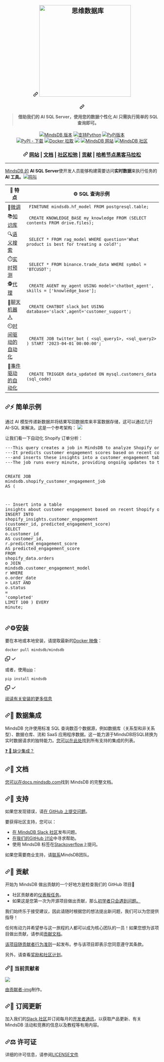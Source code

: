 <div class="Box-sc-g0xbh4-0 bJMeLZ js-snippet-clipboard-copy-unpositioned" data-hpc="true"><article class="markdown-body entry-content container-lg" itemprop="text"><h1 align="center" tabindex="-1" dir="auto"><a id="" class="anchor" aria-hidden="true" tabindex="-1" href="#"><svg class="octicon octicon-link" viewBox="0 0 16 16" version="1.1" width="16" height="16" aria-hidden="true"><path d="m7.775 3.275 1.25-1.25a3.5 3.5 0 1 1 4.95 4.95l-2.5 2.5a3.5 3.5 0 0 1-4.95 0 .751.751 0 0 1 .018-1.042.751.751 0 0 1 1.042-.018 1.998 1.998 0 0 0 2.83 0l2.5-2.5a2.002 2.002 0 0 0-2.83-2.83l-1.25 1.25a.751.751 0 0 1-1.042-.018.751.751 0 0 1-.018-1.042Zm-4.69 9.64a1.998 1.998 0 0 0 2.83 0l1.25-1.25a.751.751 0 0 1 1.042.018.751.751 0 0 1 .018 1.042l-1.25 1.25a3.5 3.5 0 1 1-4.95-4.95l2.5-2.5a3.5 3.5 0 0 1 4.95 0 .751.751 0 0 1-.018 1.042.751.751 0 0 1-1.042.018 1.998 1.998 0 0 0-2.83 0l-2.5 2.5a1.998 1.998 0 0 0 0 2.83Z"></path></svg></a>
	<a target="_blank" rel="noopener noreferrer" href="https://github.com/mindsdb/mindsdb_native/blob/stable/assets/MindsDBColorPurp@3x.png?raw=true"><img width="300" src="https://github.com/mindsdb/mindsdb_native/raw/stable/assets/MindsDBColorPurp@3x.png?raw=true" alt="思维数据库" style="max-width: 100%;"></a>
	<br>
</h1>
<h4 align="center" tabindex="-1" dir="auto"><a id="user-content---with-our-ai-sql-server-personalizing-ai-using-your-data-is-just-a-matter-of-simple-sql-queries-" class="anchor" aria-hidden="true" tabindex="-1" href="#--with-our-ai-sql-server-personalizing-ai-using-your-data-is-just-a-matter-of-simple-sql-queries-"><svg class="octicon octicon-link" viewBox="0 0 16 16" version="1.1" width="16" height="16" aria-hidden="true"><path d="m7.775 3.275 1.25-1.25a3.5 3.5 0 1 1 4.95 4.95l-2.5 2.5a3.5 3.5 0 0 1-4.95 0 .751.751 0 0 1 .018-1.042.751.751 0 0 1 1.042-.018 1.998 1.998 0 0 0 2.83 0l2.5-2.5a2.002 2.002 0 0 0-2.83-2.83l-1.25 1.25a.751.751 0 0 1-1.042-.018.751.751 0 0 1-.018-1.042Zm-4.69 9.64a1.998 1.998 0 0 0 2.83 0l1.25-1.25a.751.751 0 0 1 1.042.018.751.751 0 0 1 .018 1.042l-1.25 1.25a3.5 3.5 0 1 1-4.95-4.95l2.5-2.5a3.5 3.5 0 0 1 4.95 0 .751.751 0 0 1-.018 1.042.751.751 0 0 1-1.042.018 1.998 1.998 0 0 0-2.83 0l-2.5 2.5a1.998 1.998 0 0 0 0 2.83Z"></path></svg></a> <blockquote><font style="vertical-align: inherit;"><font style="vertical-align: inherit;">借助我们的 AI SQL Server，使用您的数据个性化 AI 只需执行简单的 SQL 查询即可。</font></font></blockquote> </h4>
<div align="center" dir="auto">
<p dir="auto">
	<a href="https://github.com/mindsdb/mindsdb/actions"><img src="https://github.com/mindsdb/mindsdb/actions/workflows/release.yml/badge.svg" alt="MindsDB 版本" style="max-width: 100%;"></a>
	<a href="https://www.python.org/downloads/" rel="nofollow"><img src="https://camo.githubusercontent.com/c6a29eb405aa3d800e117f8ee38f514d43830a2ff722ec76cc86e37babe63f0e/68747470733a2f2f696d672e736869656c64732e696f2f62616467652f707974686f6e2d332e382e78253743253230332e392e78253743253230332e31302e78253743253230332e31312e782d627269676874677265656e2e737667" alt="支持Python" data-canonical-src="https://img.shields.io/badge/python-3.8.x%7C%203.9.x%7C%203.10.x%7C%203.11.x-brightgreen.svg" style="max-width: 100%;"></a>
	<a href="https://pypi.org/project/MindsDB/" rel="nofollow"><img src="https://camo.githubusercontent.com/26777ea45e66d3750103862ebb811cf8c78e3518d79f631a574347f8bba228cc/68747470733a2f2f62616467652e667572792e696f2f70792f4d696e647344422e737667" alt="PyPi版本" data-canonical-src="https://badge.fury.io/py/MindsDB.svg" style="max-width: 100%;"></a>
	<br>
	<a target="_blank" rel="noopener noreferrer nofollow" href="https://camo.githubusercontent.com/de1b4741ee19c61b4949ed4f74bc66cf47c6d26ffe4888a5d542bd10f42a389c/68747470733a2f2f696d672e736869656c64732e696f2f707970692f646d2f4d696e64736462"><img alt="PyPI - 下载" src="https://camo.githubusercontent.com/de1b4741ee19c61b4949ed4f74bc66cf47c6d26ffe4888a5d542bd10f42a389c/68747470733a2f2f696d672e736869656c64732e696f2f707970692f646d2f4d696e64736462" data-canonical-src="https://img.shields.io/pypi/dm/Mindsdb" style="max-width: 100%;"></a>  <a href="https://hub.docker.com/u/mindsdb" rel="nofollow"><img src="https://camo.githubusercontent.com/188a98522d3d71412bdfce300c58fb62635a30f79b3859518b467d6efb6a2748/68747470733a2f2f696d672e736869656c64732e696f2f646f636b65722f70756c6c732f6d696e647364622f6d696e64736462" alt="Docker 拉取" data-canonical-src="https://img.shields.io/docker/pulls/mindsdb/mindsdb" style="max-width: 100%;"></a>
	<a href="https://ossrank.com/p/630" rel="nofollow"><img src="https://camo.githubusercontent.com/fae6872931e88be174815ac4fcda01e7c37e8641ff932ff4380fbc973db5440c/68747470733a2f2f736869656c64732e696f2f656e64706f696e743f75726c3d68747470733a2f2f6f737372616e6b2e636f6d2f736869656c642f363330" data-canonical-src="https://shields.io/endpoint?url=https://ossrank.com/shield/630" style="max-width: 100%;"></a>
	<a href="https://www.mindsdb.com/" rel="nofollow"><img src="https://camo.githubusercontent.com/fc28c8d276a96362c1ec728a11214a2c5e971fdc95709904ba3936126ccb1f49/68747470733a2f2f696d672e736869656c64732e696f2f776562736974653f75726c3d68747470732533412532462532467777772e6d696e647364622e636f6d253246" alt="MindsDB 网站" data-canonical-src="https://img.shields.io/website?url=https%3A%2F%2Fwww.mindsdb.com%2F" style="max-width: 100%;"></a>
	<a href="https://mindsdb.com/joincommunity" rel="nofollow"><img src="https://camo.githubusercontent.com/918c8c128d708de37d650e8ab32a0c045d366bb29045d2acc4e89f0e9c65eee8/68747470733a2f2f696d672e736869656c64732e696f2f62616467652f736c61636b2d406d696e64736462636f6d6d756e6974792d627269676874677265656e2e7376673f6c6f676f3d736c61636b20" alt="MindsDB 社区" data-canonical-src="https://img.shields.io/badge/slack-@mindsdbcommunity-brightgreen.svg?logo=slack " style="max-width: 100%;"></a>
	<br>
</p>
<h3 align="center" tabindex="-1" dir="auto"><a id="user-content-website--docs--community-slack--contribute--hashnode-hackathon" class="anchor" aria-hidden="true" tabindex="-1" href="#website--docs--community-slack--contribute--hashnode-hackathon"><svg class="octicon octicon-link" viewBox="0 0 16 16" version="1.1" width="16" height="16" aria-hidden="true"><path d="m7.775 3.275 1.25-1.25a3.5 3.5 0 1 1 4.95 4.95l-2.5 2.5a3.5 3.5 0 0 1-4.95 0 .751.751 0 0 1 .018-1.042.751.751 0 0 1 1.042-.018 1.998 1.998 0 0 0 2.83 0l2.5-2.5a2.002 2.002 0 0 0-2.83-2.83l-1.25 1.25a.751.751 0 0 1-1.042-.018.751.751 0 0 1-.018-1.042Zm-4.69 9.64a1.998 1.998 0 0 0 2.83 0l1.25-1.25a.751.751 0 0 1 1.042.018.751.751 0 0 1 .018 1.042l-1.25 1.25a3.5 3.5 0 1 1-4.95-4.95l2.5-2.5a3.5 3.5 0 0 1 4.95 0 .751.751 0 0 1-.018 1.042.751.751 0 0 1-1.042.018 1.998 1.998 0 0 0-2.83 0l-2.5 2.5a1.998 1.998 0 0 0 0 2.83Z"></path></svg></a>
	<a href="https://www.mindsdb.com?utm_medium=community&amp;utm_source=github&amp;utm_campaign=mindsdb%20repo" rel="nofollow"><font style="vertical-align: inherit;"><font style="vertical-align: inherit;">网站</font></font></a>
	<span><font style="vertical-align: inherit;"><font style="vertical-align: inherit;">| </font></font></span>
	<a href="https://docs.mindsdb.com?utm_medium=community&amp;utm_source=github&amp;utm_campaign=mindsdb%20repo" rel="nofollow"><font style="vertical-align: inherit;"><font style="vertical-align: inherit;">文档</font></font></a>
	<span><font style="vertical-align: inherit;"><font style="vertical-align: inherit;">| </font></font></span>
	<a href="https://mindsdb.com/joincommunity" rel="nofollow"><font style="vertical-align: inherit;"><font style="vertical-align: inherit;">社区松弛</font></font></a>
	<span><font style="vertical-align: inherit;"><font style="vertical-align: inherit;">| </font></font></span>
	<a href="https://github.com/mindsdb/mindsdb/issues?q=is%3Aopen+is%3Aissue+label%3A%22help+wanted%22"><font style="vertical-align: inherit;"><font style="vertical-align: inherit;">贡献</font></font></a>
	<span><font style="vertical-align: inherit;"><font style="vertical-align: inherit;">| </font></font></span>
	<a href="https://hashnode.com/hackathons/mindsdb" rel="nofollow"><font style="vertical-align: inherit;"><font style="vertical-align: inherit;">哈希节点黑客马拉松</font></font></a>
</h3>
</div>
<hr>
<p dir="auto"><a href="https://mindsdb.com?utm_medium=community&amp;utm_source=github&amp;utm_campaign=mindsdb%20repo" rel="nofollow"><font style="vertical-align: inherit;"><font style="vertical-align: inherit;">MindsDB 的</font></font></a> <strong><font style="vertical-align: inherit;"><font style="vertical-align: inherit;">AI SQL Server</font></font></strong><font style="vertical-align: inherit;"><font style="vertical-align: inherit;">使开发人员能够构建</font><font style="vertical-align: inherit;">需要访问</font><strong><font style="vertical-align: inherit;">实时数据</font></strong><font style="vertical-align: inherit;">来执行任务的
</font></font><strong><font style="vertical-align: inherit;"><font style="vertical-align: inherit;">AI 工具。</font></font></strong><font style="vertical-align: inherit;"></font><strong><font style="vertical-align: inherit;"></font></strong><font style="vertical-align: inherit;"></font><a href="https://twitter.com/intent/tweet?text=Build%20AI%20using%20SQL%20&amp;url=https://github.com/mindsdb/mindsdb&amp;via=mindsdb&amp;hashtags=ai,ml,nlp,machine_learning,neural_networks,databases,gpt3" rel="nofollow"><img src="https://camo.githubusercontent.com/a00d957c85627f2862ae61b59289e25f875e9ae40a716efdf5c3e032d6b8f863/68747470733a2f2f696d672e736869656c64732e696f2f747769747465722f75726c2f687474702f736869656c64732e696f2e7376673f7374796c653d736f6369616c" alt="鸣叫" data-canonical-src="https://img.shields.io/twitter/url/http/shields.io.svg?style=social" style="max-width: 100%;"></a></p>
<table>
<thead>
<tr>
<th><font style="vertical-align: inherit;"><font style="vertical-align: inherit;">🎯 特点</font></font></th>
<th><font style="vertical-align: inherit;"><font style="vertical-align: inherit;">⚙️ SQL 查询示例</font></font></th>
</tr>
</thead>
<tbody>
<tr>
<td><font style="vertical-align: inherit;"><font style="vertical-align: inherit;">🤖</font></font><a href="https://docs.mindsdb.com/sql/api/finetune#example-3-openai-model" rel="nofollow"><font style="vertical-align: inherit;"><font style="vertical-align: inherit;">微调</font></font></a></td>
<td><code> FINETUNE mindsdb.hf_model FROM postgresql.table; </code></td>
</tr>
<tr>
<td><font style="vertical-align: inherit;"><font style="vertical-align: inherit;">📚</font></font><a href="https://docs.mindsdb.com/agents/knowledge-bases" rel="nofollow"><font style="vertical-align: inherit;"><font style="vertical-align: inherit;">知识库</font></font></a></td>
<td><code> CREATE KNOWLEDGE_BASE my_knowledge FROM (SELECT contents FROM drive.files); </code></td>
</tr>
<tr>
<td><font style="vertical-align: inherit;"><font style="vertical-align: inherit;">🔍</font></font><a href="https://docs.mindsdb.com/integrations/ai-engines/rag" rel="nofollow"><font style="vertical-align: inherit;"><font style="vertical-align: inherit;">语义搜索</font></font></a></td>
<td><code> SELECT * FROM rag_model WHERE question='What product is best for treating a cold?';  </code></td>
</tr>
<tr>
<td><font style="vertical-align: inherit;"><font style="vertical-align: inherit;">⏱️</font></font><a href="https://docs.mindsdb.com/sql/tutorials/eeg-forecasting" rel="nofollow"><font style="vertical-align: inherit;"><font style="vertical-align: inherit;">实时预测</font></font></a></td>
<td><code> SELECT * FROM binance.trade_data WHERE symbol = 'BTCUSDT'; </code></td>
</tr>
<tr>
<td><font style="vertical-align: inherit;"><font style="vertical-align: inherit;">🕵️</font></font><a href="https://docs.mindsdb.com/agents/agent" rel="nofollow"><font style="vertical-align: inherit;"><font style="vertical-align: inherit;">代理</font></font></a></td>
<td><code> CREATE AGENT my_agent USING model='chatbot_agent', skills = ['knowledge_base']; </code></td>
</tr>
<tr>
<td><font style="vertical-align: inherit;"><font style="vertical-align: inherit;">💬</font></font><a href="https://docs.mindsdb.com/agents/chatbot" rel="nofollow"><font style="vertical-align: inherit;"><font style="vertical-align: inherit;">聊天机器人</font></font></a></td>
<td><code> CREATE CHATBOT slack_bot USING database='slack',agent='customer_support'; </code></td>
</tr>
<tr>
<td><font style="vertical-align: inherit;"><font style="vertical-align: inherit;">⏲️</font></font><a href="https://docs.mindsdb.com/sql/create/jobs" rel="nofollow"><font style="vertical-align: inherit;"><font style="vertical-align: inherit;">时间驱动的自动化</font></font></a></td>
<td><code> CREATE JOB twitter_bot ( &lt;sql_query1&gt;, &lt;sql_query2&gt; ) START '2023-04-01 00:00:00';   </code></td>
</tr>
<tr>
<td><font style="vertical-align: inherit;"><font style="vertical-align: inherit;">🔔</font></font><a href="https://docs.mindsdb.com/sql/create/trigger" rel="nofollow"><font style="vertical-align: inherit;"><font style="vertical-align: inherit;">事件驱动的自动化</font></font></a></td>
<td><code> CREATE TRIGGER data_updated ON mysql.customers_data (sql_code)</code></td>
</tr>
</tbody>
</table>
<h2 tabindex="-1" dir="auto"><a id="user-content-️-quick-example" class="anchor" aria-hidden="true" tabindex="-1" href="#️-quick-example"><svg class="octicon octicon-link" viewBox="0 0 16 16" version="1.1" width="16" height="16" aria-hidden="true"><path d="m7.775 3.275 1.25-1.25a3.5 3.5 0 1 1 4.95 4.95l-2.5 2.5a3.5 3.5 0 0 1-4.95 0 .751.751 0 0 1 .018-1.042.751.751 0 0 1 1.042-.018 1.998 1.998 0 0 0 2.83 0l2.5-2.5a2.002 2.002 0 0 0-2.83-2.83l-1.25 1.25a.751.751 0 0 1-1.042-.018.751.751 0 0 1-.018-1.042Zm-4.69 9.64a1.998 1.998 0 0 0 2.83 0l1.25-1.25a.751.751 0 0 1 1.042.018.751.751 0 0 1 .018 1.042l-1.25 1.25a3.5 3.5 0 1 1-4.95-4.95l2.5-2.5a3.5 3.5 0 0 1 4.95 0 .751.751 0 0 1-.018 1.042.751.751 0 0 1-1.042.018 1.998 1.998 0 0 0-2.83 0l-2.5 2.5a1.998 1.998 0 0 0 0 2.83Z"></path></svg></a><font style="vertical-align: inherit;"><font style="vertical-align: inherit;">⚡️ 简单示例</font></font></h2>
<p dir="auto"><font style="vertical-align: inherit;"><font style="vertical-align: inherit;">通过 AI 模型传递新数据并将结果写回数据库来丰富数据存储，这可以通过几行 AI-SQL 来解决。</font><font style="vertical-align: inherit;">这是一个参考架构：
</font></font><a target="_blank" rel="noopener noreferrer nofollow" href="https://camo.githubusercontent.com/9564b2d162c33f140f8c345dd18b7e50f34fda28ef5ad938ed66204955cb6327/68747470733a2f2f646f63732e676f6f676c652e636f6d2f64726177696e67732f642f652f32504143582d3176546c524f4d546c5869595565636f416f67776a42564930655144595757492d6159356e706378566a664c7a474c364673322d594e2d614f635565574643447a5a44787665596535447877696c69612f7075623f773d3134333826683d373033"><img src="https://camo.githubusercontent.com/9564b2d162c33f140f8c345dd18b7e50f34fda28ef5ad938ed66204955cb6327/68747470733a2f2f646f63732e676f6f676c652e636f6d2f64726177696e67732f642f652f32504143582d3176546c524f4d546c5869595565636f416f67776a42564930655144595757492d6159356e706378566a664c7a474c364673322d594e2d614f635565574643447a5a44787665596535447877696c69612f7075623f773d3134333826683d373033" data-canonical-src="https://docs.google.com/drawings/d/e/2PACX-1vTlROMTlXiYUecoAogwjBVI0eQDYWWI-aY5npcxVjfLzGL6Fs2-YN-aOcUeWFCDzZDxveYe5Dxwilia/pub?w=1438&amp;h=703" style="max-width: 100%;"></a></p>
<p dir="auto"><font style="vertical-align: inherit;"><font style="vertical-align: inherit;">让我们看一下自动化 Shopify 订单分析：</font></font></p>
<div class="highlight highlight-source-sql notranslate position-relative overflow-auto" dir="auto"><pre><span class="pl-c"><span class="pl-c">--</span>-This query creates a job in MindsDB to analyze Shopify orders.</span>
<span class="pl-c"><span class="pl-c">--</span>-It predicts customer engagement scores based on recent completed orders</span>
<span class="pl-c"><span class="pl-c">--</span>-and inserts these insights into a customer_engagement table.</span>
<span class="pl-c"><span class="pl-c">--</span>-The job runs every minute, providing ongoing updates to the engagement scores.</span>

CREATE JOB <span class="pl-c1">mindsdb</span>.<span class="pl-c1">shopify_customer_engagement_job</span> <span class="pl-k">AS</span> (

   <span class="pl-c"><span class="pl-c">--</span> Insert into a table insights about customer engagement based on recent Shopify orders</span>
   <span class="pl-k">INSERT INTO</span> <span class="pl-c1">shopify_insights</span>.<span class="pl-c1">customer_engagement</span> (customer_id, predicted_engagement_score)
      <span class="pl-k">SELECT</span>
         <span class="pl-c1">o</span>.<span class="pl-c1">customer_id</span> <span class="pl-k">AS</span> customer_id,
         <span class="pl-c1">r</span>.<span class="pl-c1">predicted_engagement_score</span> <span class="pl-k">AS</span> predicted_engagement_score
      <span class="pl-k">FROM</span> <span class="pl-c1">shopify_data</span>.<span class="pl-c1">orders</span> o
      <span class="pl-k">JOIN</span> <span class="pl-c1">mindsdb</span>.<span class="pl-c1">customer_engagement_model</span> r
         <span class="pl-k">WHERE</span>
            <span class="pl-c1">o</span>.<span class="pl-c1">order_date</span> <span class="pl-k">&gt;</span> LAST
         <span class="pl-k">AND</span> <span class="pl-c1">o</span>.<span class="pl-c1">status</span> <span class="pl-k">=</span> <span class="pl-s"><span class="pl-pds">'</span>completed<span class="pl-pds">'</span></span>
      <span class="pl-k">LIMIT</span> <span class="pl-c1">100</span>
)
EVERY minute;
</pre><div class="zeroclipboard-container">
   
  </div></div>
<h2 tabindex="-1" dir="auto"><a id="user-content-️-installation-" class="anchor" aria-hidden="true" tabindex="-1" href="#️-installation-"><svg class="octicon octicon-link" viewBox="0 0 16 16" version="1.1" width="16" height="16" aria-hidden="true"><path d="m7.775 3.275 1.25-1.25a3.5 3.5 0 1 1 4.95 4.95l-2.5 2.5a3.5 3.5 0 0 1-4.95 0 .751.751 0 0 1 .018-1.042.751.751 0 0 1 1.042-.018 1.998 1.998 0 0 0 2.83 0l2.5-2.5a2.002 2.002 0 0 0-2.83-2.83l-1.25 1.25a.751.751 0 0 1-1.042-.018.751.751 0 0 1-.018-1.042Zm-4.69 9.64a1.998 1.998 0 0 0 2.83 0l1.25-1.25a.751.751 0 0 1 1.042.018.751.751 0 0 1 .018 1.042l-1.25 1.25a3.5 3.5 0 1 1-4.95-4.95l2.5-2.5a3.5 3.5 0 0 1 4.95 0 .751.751 0 0 1-.018 1.042.751.751 0 0 1-1.042.018 1.998 1.998 0 0 0-2.83 0l-2.5 2.5a1.998 1.998 0 0 0 0 2.83Z"></path></svg></a><font style="vertical-align: inherit;"><font style="vertical-align: inherit;">⚙️安装</font></font><a name="user-content-Installation"></a></h2>
<p dir="auto"><font style="vertical-align: inherit;"><font style="vertical-align: inherit;">要在本地或本地安装，请提取最新的</font></font><a href="https://hub.docker.com/r/mindsdb/mindsdb/tags?page=1&amp;ordering=last_updated" rel="nofollow"><font style="vertical-align: inherit;"><font style="vertical-align: inherit;">Docker 映像</font></font></a><font style="vertical-align: inherit;"><font style="vertical-align: inherit;">：</font></font></p>
<div class="snippet-clipboard-content notranslate position-relative overflow-auto"><pre class="notranslate"><code>docker pull mindsdb/mindsdb
</code></pre><div class="zeroclipboard-container">
    <clipboard-copy aria-label="Copy" class="ClipboardButton btn btn-invisible js-clipboard-copy m-2 p-0 tooltipped-no-delay d-flex flex-justify-center flex-items-center" data-copy-feedback="Copied!" data-tooltip-direction="w" value="docker pull mindsdb/mindsdb" tabindex="0" role="button">
      <svg aria-hidden="true" height="16" viewBox="0 0 16 16" version="1.1" width="16" data-view-component="true" class="octicon octicon-copy js-clipboard-copy-icon">
    <path d="M0 6.75C0 5.784.784 5 1.75 5h1.5a.75.75 0 0 1 0 1.5h-1.5a.25.25 0 0 0-.25.25v7.5c0 .138.112.25.25.25h7.5a.25.25 0 0 0 .25-.25v-1.5a.75.75 0 0 1 1.5 0v1.5A1.75 1.75 0 0 1 9.25 16h-7.5A1.75 1.75 0 0 1 0 14.25Z"></path><path d="M5 1.75C5 .784 5.784 0 6.75 0h7.5C15.216 0 16 .784 16 1.75v7.5A1.75 1.75 0 0 1 14.25 11h-7.5A1.75 1.75 0 0 1 5 9.25Zm1.75-.25a.25.25 0 0 0-.25.25v7.5c0 .138.112.25.25.25h7.5a.25.25 0 0 0 .25-.25v-7.5a.25.25 0 0 0-.25-.25Z"></path>
</svg>
      <svg aria-hidden="true" height="16" viewBox="0 0 16 16" version="1.1" width="16" data-view-component="true" class="octicon octicon-check js-clipboard-check-icon color-fg-success d-none">
    <path d="M13.78 4.22a.75.75 0 0 1 0 1.06l-7.25 7.25a.75.75 0 0 1-1.06 0L2.22 9.28a.751.751 0 0 1 .018-1.042.751.751 0 0 1 1.042-.018L6 10.94l6.72-6.72a.75.75 0 0 1 1.06 0Z"></path>
</svg>
    </clipboard-copy>
  </div></div>
<p dir="auto"><font style="vertical-align: inherit;"><font style="vertical-align: inherit;">或者，使用</font></font><a href="https://pypi.org/project/MindsDB/" rel="nofollow"><font style="vertical-align: inherit;"><font style="vertical-align: inherit;">pip</font></font></a><font style="vertical-align: inherit;"><font style="vertical-align: inherit;">：</font></font></p>
<div class="snippet-clipboard-content notranslate position-relative overflow-auto"><pre class="notranslate"><code>pip install mindsdb
</code></pre><div class="zeroclipboard-container">
    <clipboard-copy aria-label="Copy" class="ClipboardButton btn btn-invisible js-clipboard-copy m-2 p-0 tooltipped-no-delay d-flex flex-justify-center flex-items-center" data-copy-feedback="Copied!" data-tooltip-direction="w" value="pip install mindsdb" tabindex="0" role="button">
      <svg aria-hidden="true" height="16" viewBox="0 0 16 16" version="1.1" width="16" data-view-component="true" class="octicon octicon-copy js-clipboard-copy-icon">
    <path d="M0 6.75C0 5.784.784 5 1.75 5h1.5a.75.75 0 0 1 0 1.5h-1.5a.25.25 0 0 0-.25.25v7.5c0 .138.112.25.25.25h7.5a.25.25 0 0 0 .25-.25v-1.5a.75.75 0 0 1 1.5 0v1.5A1.75 1.75 0 0 1 9.25 16h-7.5A1.75 1.75 0 0 1 0 14.25Z"></path><path d="M5 1.75C5 .784 5.784 0 6.75 0h7.5C15.216 0 16 .784 16 1.75v7.5A1.75 1.75 0 0 1 14.25 11h-7.5A1.75 1.75 0 0 1 5 9.25Zm1.75-.25a.25.25 0 0 0-.25.25v7.5c0 .138.112.25.25.25h7.5a.25.25 0 0 0 .25-.25v-7.5a.25.25 0 0 0-.25-.25Z"></path>
</svg>
      <svg aria-hidden="true" height="16" viewBox="0 0 16 16" version="1.1" width="16" data-view-component="true" class="octicon octicon-check js-clipboard-check-icon color-fg-success d-none">
    <path d="M13.78 4.22a.75.75 0 0 1 0 1.06l-7.25 7.25a.75.75 0 0 1-1.06 0L2.22 9.28a.751.751 0 0 1 .018-1.042.751.751 0 0 1 1.042-.018L6 10.94l6.72-6.72a.75.75 0 0 1 1.06 0Z"></path>
</svg>
    </clipboard-copy>
  </div></div>
<p dir="auto"><a href="https://docs.mindsdb.com/setup/self-hosted/docker" rel="nofollow"><font style="vertical-align: inherit;"><font style="vertical-align: inherit;">阅读有关安装的更多信息</font></font></a></p>
<h2 tabindex="-1" dir="auto"><a id="user-content--data-integrations-" class="anchor" aria-hidden="true" tabindex="-1" href="#-data-integrations-"><svg class="octicon octicon-link" viewBox="0 0 16 16" version="1.1" width="16" height="16" aria-hidden="true"><path d="m7.775 3.275 1.25-1.25a3.5 3.5 0 1 1 4.95 4.95l-2.5 2.5a3.5 3.5 0 0 1-4.95 0 .751.751 0 0 1 .018-1.042.751.751 0 0 1 1.042-.018 1.998 1.998 0 0 0 2.83 0l2.5-2.5a2.002 2.002 0 0 0-2.83-2.83l-1.25 1.25a.751.751 0 0 1-1.042-.018.751.751 0 0 1-.018-1.042Zm-4.69 9.64a1.998 1.998 0 0 0 2.83 0l1.25-1.25a.751.751 0 0 1 1.042.018.751.751 0 0 1 .018 1.042l-1.25 1.25a3.5 3.5 0 1 1-4.95-4.95l2.5-2.5a3.5 3.5 0 0 1 4.95 0 .751.751 0 0 1-.018 1.042.751.751 0 0 1-1.042.018 1.998 1.998 0 0 0-2.83 0l-2.5 2.5a1.998 1.998 0 0 0 0 2.83Z"></path></svg></a><font style="vertical-align: inherit;"><font style="vertical-align: inherit;">🔗 数据集成</font></font><a name="user-content-DatabaseIntegrations"></a></h2>
<p dir="auto"><font style="vertical-align: inherit;"><font style="vertical-align: inherit;">MindsDB 允许使用标准 SQL 查询数百个数据源，例如数据库（关系型和非关系型）、数据仓库、流和 SaaS 应用程序数据。</font><font style="vertical-align: inherit;">这一能力源于MindsDB将SQL转换为实时数据请求的独特能力。</font></font><a href="https://docs.mindsdb.com/data-integrations/all-data-integrations" rel="nofollow"><font style="vertical-align: inherit;"><font style="vertical-align: inherit;">您可以在此处</font></font></a><font style="vertical-align: inherit;"><font style="vertical-align: inherit;">找到所有支持的集成的列表</font><font style="vertical-align: inherit;">。</font></font></p>
<p dir="auto"><a href="https://github.com/mindsdb/mindsdb/issues/new?assignees=&amp;labels=&amp;template=feature-mindsdb-request.yaml"><font style="vertical-align: inherit;"><font style="vertical-align: inherit;">❓ 👋 缺少集成？</font></font></a></p>
<h2 tabindex="-1" dir="auto"><a id="user-content--documentation-" class="anchor" aria-hidden="true" tabindex="-1" href="#-documentation-"><svg class="octicon octicon-link" viewBox="0 0 16 16" version="1.1" width="16" height="16" aria-hidden="true"><path d="m7.775 3.275 1.25-1.25a3.5 3.5 0 1 1 4.95 4.95l-2.5 2.5a3.5 3.5 0 0 1-4.95 0 .751.751 0 0 1 .018-1.042.751.751 0 0 1 1.042-.018 1.998 1.998 0 0 0 2.83 0l2.5-2.5a2.002 2.002 0 0 0-2.83-2.83l-1.25 1.25a.751.751 0 0 1-1.042-.018.751.751 0 0 1-.018-1.042Zm-4.69 9.64a1.998 1.998 0 0 0 2.83 0l1.25-1.25a.751.751 0 0 1 1.042.018.751.751 0 0 1 .018 1.042l-1.25 1.25a3.5 3.5 0 1 1-4.95-4.95l2.5-2.5a3.5 3.5 0 0 1 4.95 0 .751.751 0 0 1-.018 1.042.751.751 0 0 1-1.042.018 1.998 1.998 0 0 0-2.83 0l-2.5 2.5a1.998 1.998 0 0 0 0 2.83Z"></path></svg></a><font style="vertical-align: inherit;"><font style="vertical-align: inherit;">📖 文档</font></font><a name="user-content-Documentation"></a></h2>
<p dir="auto"><font style="vertical-align: inherit;"></font><a href="https://docs.mindsdb.com?utm_medium=community&amp;utm_source=github&amp;utm_campaign=mindsdb%20repo" rel="nofollow"><font style="vertical-align: inherit;"><font style="vertical-align: inherit;">您可以在docs.mindsdb.com</font></font></a><font style="vertical-align: inherit;"><font style="vertical-align: inherit;">找到 MindsDB 的完整文档</font><font style="vertical-align: inherit;">。</font></font></p>
<h2 tabindex="-1" dir="auto"><a id="user-content--support-" class="anchor" aria-hidden="true" tabindex="-1" href="#-support-"><svg class="octicon octicon-link" viewBox="0 0 16 16" version="1.1" width="16" height="16" aria-hidden="true"><path d="m7.775 3.275 1.25-1.25a3.5 3.5 0 1 1 4.95 4.95l-2.5 2.5a3.5 3.5 0 0 1-4.95 0 .751.751 0 0 1 .018-1.042.751.751 0 0 1 1.042-.018 1.998 1.998 0 0 0 2.83 0l2.5-2.5a2.002 2.002 0 0 0-2.83-2.83l-1.25 1.25a.751.751 0 0 1-1.042-.018.751.751 0 0 1-.018-1.042Zm-4.69 9.64a1.998 1.998 0 0 0 2.83 0l1.25-1.25a.751.751 0 0 1 1.042.018.751.751 0 0 1 .018 1.042l-1.25 1.25a3.5 3.5 0 1 1-4.95-4.95l2.5-2.5a3.5 3.5 0 0 1 4.95 0 .751.751 0 0 1-.018 1.042.751.751 0 0 1-1.042.018 1.998 1.998 0 0 0-2.83 0l-2.5 2.5a1.998 1.998 0 0 0 0 2.83Z"></path></svg></a><font style="vertical-align: inherit;"><font style="vertical-align: inherit;">🤍 支持</font></font><a name="user-content-Support"></a></h2>
<p dir="auto"><font style="vertical-align: inherit;"><font style="vertical-align: inherit;">如果您发现错误，请</font></font><a href="https://github.com/mindsdb/mindsdb/issues/new/choose"><font style="vertical-align: inherit;"><font style="vertical-align: inherit;">在 GitHub 上提交问题</font></font></a><font style="vertical-align: inherit;"><font style="vertical-align: inherit;">。</font></font></p>
<p dir="auto"><font style="vertical-align: inherit;"><font style="vertical-align: inherit;">要获得社区支持，您可以：</font></font></p>
<ul dir="auto">
<li><font style="vertical-align: inherit;"></font><a href="https://mindsdb.com/joincommunity" rel="nofollow"><font style="vertical-align: inherit;"><font style="vertical-align: inherit;">在 MindsDB Slack 社区</font></font></a><font style="vertical-align: inherit;"><font style="vertical-align: inherit;">发布问题</font><font style="vertical-align: inherit;">。</font></font></li>
<li><font style="vertical-align: inherit;"></font><a href="https://github.com/mindsdb/mindsdb/discussions"><font style="vertical-align: inherit;"><font style="vertical-align: inherit;">在我们的GitHub 讨论</font></font></a><font style="vertical-align: inherit;"><font style="vertical-align: inherit;">中寻求帮助</font><font style="vertical-align: inherit;">。</font></font></li>
<li><font style="vertical-align: inherit;"><font style="vertical-align: inherit;">使用 MindsDB 标签在</font></font><a href="https://stackoverflow.com/questions/tagged/mindsdb" rel="nofollow"><font style="vertical-align: inherit;"><font style="vertical-align: inherit;">Stackoverflow</font></font></a><font style="vertical-align: inherit;"><font style="vertical-align: inherit;">上提问。</font></font></li>
</ul>
<p dir="auto"><font style="vertical-align: inherit;"><font style="vertical-align: inherit;">如果您需要商业支持，请</font></font><a href="https://mindsdb.com/contact/?utm_medium=community&amp;utm_source=github&amp;utm_campaign=mindsdb%20repo" rel="nofollow"><font style="vertical-align: inherit;"><font style="vertical-align: inherit;">联系</font></font></a><font style="vertical-align: inherit;"><font style="vertical-align: inherit;">MindsDB团队。</font></font></p>
<h2 tabindex="-1" dir="auto"><a id="user-content--contributing-" class="anchor" aria-hidden="true" tabindex="-1" href="#-contributing-"><svg class="octicon octicon-link" viewBox="0 0 16 16" version="1.1" width="16" height="16" aria-hidden="true"><path d="m7.775 3.275 1.25-1.25a3.5 3.5 0 1 1 4.95 4.95l-2.5 2.5a3.5 3.5 0 0 1-4.95 0 .751.751 0 0 1 .018-1.042.751.751 0 0 1 1.042-.018 1.998 1.998 0 0 0 2.83 0l2.5-2.5a2.002 2.002 0 0 0-2.83-2.83l-1.25 1.25a.751.751 0 0 1-1.042-.018.751.751 0 0 1-.018-1.042Zm-4.69 9.64a1.998 1.998 0 0 0 2.83 0l1.25-1.25a.751.751 0 0 1 1.042.018.751.751 0 0 1 .018 1.042l-1.25 1.25a3.5 3.5 0 1 1-4.95-4.95l2.5-2.5a3.5 3.5 0 0 1 4.95 0 .751.751 0 0 1-.018 1.042.751.751 0 0 1-1.042.018 1.998 1.998 0 0 0-2.83 0l-2.5 2.5a1.998 1.998 0 0 0 0 2.83Z"></path></svg></a><font style="vertical-align: inherit;"><font style="vertical-align: inherit;">🤝 贡献</font></font><a name="user-content-Contributing"></a></h2>
<p dir="auto"><font style="vertical-align: inherit;"><font style="vertical-align: inherit;">开始为 MindsDB 做出贡献的一个好地方是检查我们的 GitHub 项目🏁</font></font></p>
<ul dir="auto">
<li><font style="vertical-align: inherit;"><font style="vertical-align: inherit;">社区贡献者的</font></font><a href="https://github.com/mindsdb/mindsdb/projects/8"><font style="vertical-align: inherit;"><font style="vertical-align: inherit;">仪表板任务</font></font></a><font style="vertical-align: inherit;"><font style="vertical-align: inherit;">。</font></font></li>
<li><a href="https://github.com/mindsdb/mindsdb/issues?q=is%3Aissue+is%3Aopen+label%3Afirst-timers-only"><font style="vertical-align: inherit;"></font></a><font style="vertical-align: inherit;"><font style="vertical-align: inherit;">如果这是您第一次为开源项目做出贡献，那么</font><a href="https://github.com/mindsdb/mindsdb/issues?q=is%3Aissue+is%3Aopen+label%3Afirst-timers-only"><font style="vertical-align: inherit;">初学者只会遇到问题。</font></a></font></li>
</ul>
<p dir="auto"><font style="vertical-align: inherit;"><font style="vertical-align: inherit;">我们始终乐于接受建议，因此请随时根据您的想法提出新问题，我们可以为您提供指导！</font></font></p>
<p dir="auto"><font style="vertical-align: inherit;"><font style="vertical-align: inherit;">任何有动力并希望参与这一旅程的人都可以成为核心团队的一员！</font><font style="vertical-align: inherit;">如果您想为该项目做出贡献，请参阅</font></font><a href="https://docs.mindsdb.com/contribute/?utm_medium=community&amp;utm_source=github&amp;utm_campaign=mindsdb%20repo" rel="nofollow"><font style="vertical-align: inherit;"><font style="vertical-align: inherit;">贡献文档</font></font></a><font style="vertical-align: inherit;"><font style="vertical-align: inherit;">。</font></font></p>
<p dir="auto"><font style="vertical-align: inherit;"></font><a href="https://github.com/mindsdb/mindsdb/blob/stable/CODE_OF_CONDUCT.md"><font style="vertical-align: inherit;"><font style="vertical-align: inherit;">该项目随贡献者行为准则</font></font></a><font style="vertical-align: inherit;"><font style="vertical-align: inherit;">一起发布</font><font style="vertical-align: inherit;">。</font><font style="vertical-align: inherit;">参与该项目即表示您同意遵守其条款。</font></font></p>
<p dir="auto"><font style="vertical-align: inherit;"><font style="vertical-align: inherit;">另外，请查看</font></font><a href="https://mindsdb.com/community?utm_medium=community&amp;utm_source=github&amp;utm_campaign=mindsdb%20repo" rel="nofollow"><font style="vertical-align: inherit;"><font style="vertical-align: inherit;">奖励和社区计划</font></font></a><font style="vertical-align: inherit;"><font style="vertical-align: inherit;">。</font></font></p>
<h3 tabindex="-1" dir="auto"><a id="user-content--current-contributors-" class="anchor" aria-hidden="true" tabindex="-1" href="#-current-contributors-"><svg class="octicon octicon-link" viewBox="0 0 16 16" version="1.1" width="16" height="16" aria-hidden="true"><path d="m7.775 3.275 1.25-1.25a3.5 3.5 0 1 1 4.95 4.95l-2.5 2.5a3.5 3.5 0 0 1-4.95 0 .751.751 0 0 1 .018-1.042.751.751 0 0 1 1.042-.018 1.998 1.998 0 0 0 2.83 0l2.5-2.5a2.002 2.002 0 0 0-2.83-2.83l-1.25 1.25a.751.751 0 0 1-1.042-.018.751.751 0 0 1-.018-1.042Zm-4.69 9.64a1.998 1.998 0 0 0 2.83 0l1.25-1.25a.751.751 0 0 1 1.042.018.751.751 0 0 1 .018 1.042l-1.25 1.25a3.5 3.5 0 1 1-4.95-4.95l2.5-2.5a3.5 3.5 0 0 1 4.95 0 .751.751 0 0 1-.018 1.042.751.751 0 0 1-1.042.018 1.998 1.998 0 0 0-2.83 0l-2.5 2.5a1.998 1.998 0 0 0 0 2.83Z"></path></svg></a><font style="vertical-align: inherit;"><font style="vertical-align: inherit;">💚 当前贡献者</font></font><a name="user-content-Current contributors"></a></h3>
<a href="https://github.com/mindsdb/mindsdb/graphs/contributors">
  <img src="https://camo.githubusercontent.com/9ff599899c3eece3844ba602a4c1c5f18712837b1436832d6f902c018fccdfd0/68747470733a2f2f636f6e7472696275746f72732d696d672e7765622e6170702f696d6167653f7265706f3d6d696e647364622f6d696e64736462" data-canonical-src="https://contributors-img.web.app/image?repo=mindsdb/mindsdb" style="max-width: 100%;">
</a>
<p dir="auto"><font style="vertical-align: inherit;"></font><a href="https://contributors-img.web.app" rel="nofollow"><font style="vertical-align: inherit;"><font style="vertical-align: inherit;">由贡献者-img</font></font></a><font style="vertical-align: inherit;"><font style="vertical-align: inherit;">制作</font><font style="vertical-align: inherit;">。</font></font></p>
<h2 tabindex="-1" dir="auto"><a id="user-content--subscribe-to-updates" class="anchor" aria-hidden="true" tabindex="-1" href="#-subscribe-to-updates"><svg class="octicon octicon-link" viewBox="0 0 16 16" version="1.1" width="16" height="16" aria-hidden="true"><path d="m7.775 3.275 1.25-1.25a3.5 3.5 0 1 1 4.95 4.95l-2.5 2.5a3.5 3.5 0 0 1-4.95 0 .751.751 0 0 1 .018-1.042.751.751 0 0 1 1.042-.018 1.998 1.998 0 0 0 2.83 0l2.5-2.5a2.002 2.002 0 0 0-2.83-2.83l-1.25 1.25a.751.751 0 0 1-1.042-.018.751.751 0 0 1-.018-1.042Zm-4.69 9.64a1.998 1.998 0 0 0 2.83 0l1.25-1.25a.751.751 0 0 1 1.042.018.751.751 0 0 1 .018 1.042l-1.25 1.25a3.5 3.5 0 1 1-4.95-4.95l2.5-2.5a3.5 3.5 0 0 1 4.95 0 .751.751 0 0 1-.018 1.042.751.751 0 0 1-1.042.018 1.998 1.998 0 0 0-2.83 0l-2.5 2.5a1.998 1.998 0 0 0 0 2.83Z"></path></svg></a><font style="vertical-align: inherit;"><font style="vertical-align: inherit;">🔔 订阅更新</font></font></h2>
<p dir="auto"><font style="vertical-align: inherit;"><font style="vertical-align: inherit;">加入我们的</font></font><a href="https://mindsdb.com/joincommunity" rel="nofollow"><font style="vertical-align: inherit;"><font style="vertical-align: inherit;">Slack 社区</font></font></a><font style="vertical-align: inherit;"><font style="vertical-align: inherit;">并订阅每月的</font></font><a href="https://mindsdb.com/newsletter/?utm_medium=community&amp;utm_source=github&amp;utm_campaign=mindsdb%20repo" rel="nofollow"><font style="vertical-align: inherit;"><font style="vertical-align: inherit;">开发者通讯</font></font></a><font style="vertical-align: inherit;"><font style="vertical-align: inherit;">，以获取产品更新、有关 MindsDB 活动和竞赛的信息以及教程等有用内容。</font></font></p>
<h2 tabindex="-1" dir="auto"><a id="user-content-️-license-" class="anchor" aria-hidden="true" tabindex="-1" href="#️-license-"><svg class="octicon octicon-link" viewBox="0 0 16 16" version="1.1" width="16" height="16" aria-hidden="true"><path d="m7.775 3.275 1.25-1.25a3.5 3.5 0 1 1 4.95 4.95l-2.5 2.5a3.5 3.5 0 0 1-4.95 0 .751.751 0 0 1 .018-1.042.751.751 0 0 1 1.042-.018 1.998 1.998 0 0 0 2.83 0l2.5-2.5a2.002 2.002 0 0 0-2.83-2.83l-1.25 1.25a.751.751 0 0 1-1.042-.018.751.751 0 0 1-.018-1.042Zm-4.69 9.64a1.998 1.998 0 0 0 2.83 0l1.25-1.25a.751.751 0 0 1 1.042.018.751.751 0 0 1 .018 1.042l-1.25 1.25a3.5 3.5 0 1 1-4.95-4.95l2.5-2.5a3.5 3.5 0 0 1 4.95 0 .751.751 0 0 1-.018 1.042.751.751 0 0 1-1.042.018 1.998 1.998 0 0 0-2.83 0l-2.5 2.5a1.998 1.998 0 0 0 0 2.83Z"></path></svg></a><font style="vertical-align: inherit;"><font style="vertical-align: inherit;">⚖️ 许可证</font></font><a name="user-content-License"></a></h2>
<p dir="auto"><font style="vertical-align: inherit;"><font style="vertical-align: inherit;">详细的许可信息，请参阅</font></font><a href="https://github.com/mindsdb/mindsdb/blob/master/LICENSE"><font style="vertical-align: inherit;"><font style="vertical-align: inherit;">LICENSE文件</font></font></a></p>
</article></div>
